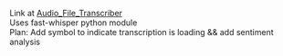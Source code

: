 Link at [Audio_File_Transcriber](https://66nihaal44.github.io/Audio_File_Transcriber/index)<br>
Uses fast-whisper python module<br>
Plan: Add symbol to indicate transcription is loading && add sentiment analysis
